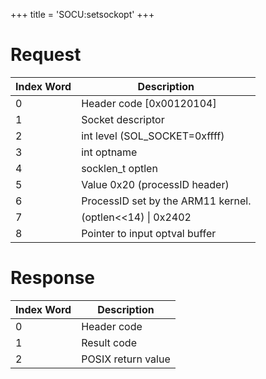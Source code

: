 +++
title = 'SOCU:setsockopt'
+++

# Request

| Index Word | Description                        |
|------------|------------------------------------|
| 0          | Header code \[0x00120104\]         |
| 1          | Socket descriptor                  |
| 2          | int level (SOL_SOCKET=0xffff)      |
| 3          | int optname                        |
| 4          | socklen_t optlen                   |
| 5          | Value 0x20 (processID header)      |
| 6          | ProcessID set by the ARM11 kernel. |
| 7          | (optlen\<\<14) \| 0x2402           |
| 8          | Pointer to input optval buffer     |

# Response

| Index Word | Description        |
|------------|--------------------|
| 0          | Header code        |
| 1          | Result code        |
| 2          | POSIX return value |